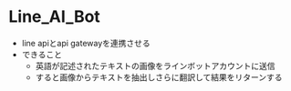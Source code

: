 # Line_AI_Bot

- line apiとapi gatewayを連携させる  
- できること  
  - 英語が記述されたテキストの画像をラインボットアカウントに送信  
  - すると画像からテキストを抽出しさらに翻訳して結果をリターンする  
